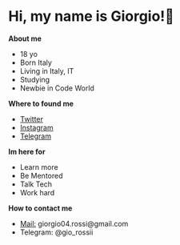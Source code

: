 <h1>Hi, my name is Giorgio!👋</h1>
<b>About me</b>

<ul>
  <li>18 yo</li>
  <li>Born Italy</li>
  <li>Living in Italy, IT</li>
  <li>Studying</li>
  <li>Newbie in Code World</li>
</ul>


<b>Where to found me</b>
<ul>
  <a href="https://twitter.com/giorgio_rossi_"><li>Twitter</li></a>
  <a href="https://www.instagram.com/gio_rossii_/"><li>Instagram</li></a>
  <!--- <a href=""><li>Email</li></a> --->
  <a href=""><li>Telegram</li></a>  
</ul>

<b>Im here for</b>
<ul>
  <li>Learn more</li>
  <li>Be Mentored</li>
  <li>Talk Tech</li>
  <li>Work hard</li>
</ul>


<b>How to contact me</b>
<ul>
 <li><a href="mailto:giorgio04.rossi@gmail.com">Mail:</a> giorgio04.rossi@gmail.com</li>
 <li>Telegram: @gio_rossii</li>
</ul>

<!---
- 👋 Hi, I’m @Giorgio-Rossi
- 👀 I’m interested in ...
- 🌱 I’m currently learning Kotlin Language
- 💞️ I’m looking to collaborate on ...
- 📫 How to reach me giorgio04.rossi@gmail.com

Giorgio-Rossi/Giorgio-Rossi is a ✨ special ✨ repository because its `README.md` (this file) appears on your GitHub profile.
You can click the Preview link to take a look at your changes.
--->
